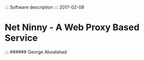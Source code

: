 ::: Software description ::: 2017-02-08

# Net Ninny - A Web Proxy Based Service
::: ###### George Aboalahad
